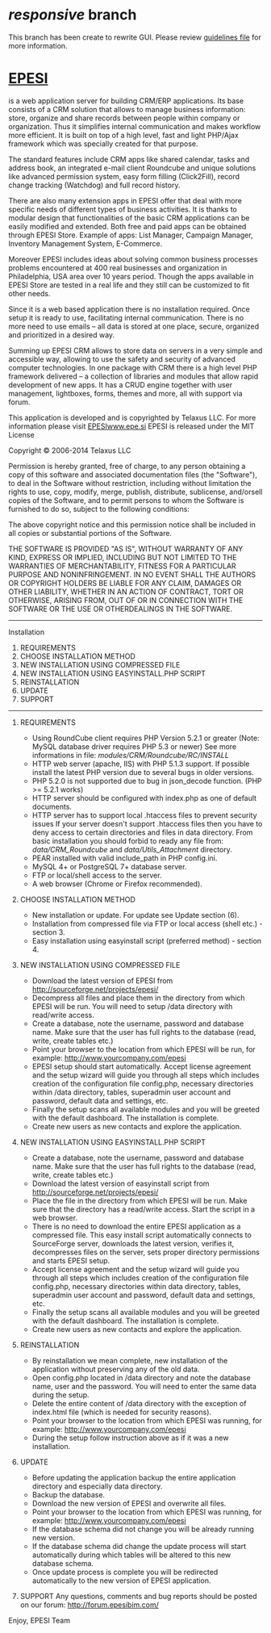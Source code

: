 *responsive* branch
=

This branch has been create to rewrite GUI. Please review [guidelines file](https://github.com/Telaxus/EPESI/blob/responsive/RESPONSIVE_GUIDELINES.md)
for more information.


<a href="epe.si">EPESI</a>
=

is a web application server for building CRM/ERP applications. Its base consists of a CRM solution that allows to manage business information: store, organize and share records between people within company or organization. Thus it simplifies internal communication and makes workflow more efficient. It is built on top of a high level, fast and light PHP/Ajax framework which was specially created for that purpose.

The standard features include CRM apps like shared calendar, tasks and address book, an integrated e-mail client Roundcube and unique solutions like advanced permission system, easy form filling (Click2Fill), record change tracking (Watchdog) and full record history.

There are also many extension apps in EPESI offer that deal with more specific needs of different types of business activities. It is thanks to modular design that functionalities of the basic CRM applications can be easily modified and extended. Both free and paid apps can be obtained through EPESI Store. Example of apps: List Manager, Campaign Manager, Inventory Management System, E-Commerce.

Moreover EPESI includes ideas about solving common business processes problems encountered at 400 real businesses and organization in Philadelphia, USA area over 10 years period. Though the apps available in EPESI Store are tested in a real life and they still can be customized to fit other needs.

Since it is a web based application there is no installation required. Once setup it is ready to use, facilitating internal communication. There is no more need to use emails – all data is stored at one place, secure, organized and prioritized in a desired way.

Summing up EPESI CRM allows to store data on servers in a very simple and accessible way, allowing to use the safety and security of advanced computer technologies. In one package with CRM there is a high level PHP framework delivered – a collection of libraries and modules that allow rapid development of new apps. It has a CRUD engine together with user management, lightboxes, forms, themes and more, all with support via forum.

This application is developed and is copyrighted by Telaxus LLC.
For more information please visit <a href="epe.si">EPESIwww.epe.si</a>
EPESI is released under the MIT License

Copyright © 2006-2014 Telaxus LLC

Permission is hereby granted, free of charge, to any person obtaining a copy of this software and associated documentation files (the "Software"), to deal in the Software without restriction, including without limitation the rights to use, copy, modify, merge, publish, distribute, sublicense, and/orsell copies of the Software, and to permit persons to whom the Software is furnished to do so, subject to the following conditions:

The above copyright notice and this permission notice shall be included in all copies or substantial portions of the Software.

THE SOFTWARE IS PROVIDED "AS IS", WITHOUT WARRANTY OF ANY KIND, EXPRESS OR IMPLIED, INCLUDING BUT NOT LIMITED TO THE WARRANTIES OF MERCHANTABILITY, FITNESS FOR A PARTICULAR PURPOSE AND NONINFRINGEMENT. IN NO EVENT SHALL THE AUTHORS OR COPYRIGHT HOLDERS BE LIABLE FOR ANY CLAIM, DAMAGES OR OTHER LIABILITY, WHETHER IN AN ACTION OF CONTRACT, TORT OR OTHERWISE, ARISING FROM, OUT OF OR IN CONNECTION WITH THE SOFTWARE OR THE USE OR OTHERDEALINGS IN THE SOFTWARE.

---

Installation

1. REQUIREMENTS
2. CHOOSE INSTALLATION METHOD
3. NEW INSTALLATION USING COMPRESSED FILE
4. NEW INSTALLATION USING EASYINSTALL.PHP SCRIPT
5. REINSTALLATION
6. UPDATE
7. SUPPORT

--- 

1. REQUIREMENTS
    - Using RoundCube client requires PHP Version 5.2.1 or greater (Note: MySQL database driver requires PHP 5.3 or newer)
        See more informations in file: *modules/CRM/Roundcube/RC/INSTALL*
    - HTTP web server (apache, IIS) with PHP 5.1.3 support. If possible install the latest PHP version due to several bugs in older versions.
    - PHP 5.2.0 is not supported due to bug in json_decode function. (PHP >= 5.2.1 works)
    - HTTP server should be configured with index.php as one of default documents.
    - HTTP server has to support local .htaccess files to prevent security issues
        If your server doesn't support .htaccess files then you have to deny access to certain directories
        and files in data directory. From basic installation you should forbid to ready any file from:
        *data/CRM_Roundcube* and *data/Utils_Attachment* directory.
    - PEAR installed with valid include_path in PHP config.ini.
    - MySQL 4+ or PostgreSQL 7+ database server.
    - FTP or local/shell access to the server.
    - A web browser (Chrome or Firefox recommended).

2. CHOOSE INSTALLATION METHOD
    - New installation or update. For update see Update section (6).
    - Installation from compressed file via FTP or local access (shell etc.) - section 3.
    - Easy installation using easyinstall script (preferred method) - section 4.

3. NEW INSTALLATION USING COMPRESSED FILE
    - Download the latest version of EPESI from http://sourceforge.net/projects/epesi/
    - Decompress all files and place them in the directory from which EPESI will be run. You will need to setup /data directory with read/write access.
    - Create a database, note the username, password and database name. Make sure that the user has full rights to the database (read, write, create tables etc.)
    - Point your browser to the location from which EPESI will be run, for example: http://www.yourcompany.com/epesi
    - EPESI setup should start automatically. Accept license agreement and the setup wizard will guide you through all steps which includes creation of the configuration file config.php, necessary directories within /data directory, tables, superadmin user account and password, default data and settings, etc.
    - Finally the setup scans all available modules and you will be greeted with the default dashboard. The installation is complete.
    - Create new users as new contacts and explore the application.
 
4. NEW INSTALLATION USING EASYINSTALL.PHP SCRIPT
    - Create a database, note the username, password and database name. Make sure that the user has full rights to the database (read, write, create tables etc.)
    - Download the latest version of easyinstall script from http://sourceforge.net/projects/epesi/
    - Place the file in the directory from which EPESI will be run. Make sure that the directory has a read/write access. Start the script in a web browser.
    - There is no need to download the entire EPESI application as a compressed file. This easy install script automatically connects to SourceForge server, downloads the latest version, verifies it, decompresses files on the server, sets proper directory permissions and starts EPESI setup.
    - Accept license agreement and the setup wizard will guide you through all steps which includes creation of the configuration file config.php, necessary directories within data directory, tables, superadmin user account and password, default data and settings, etc.
    - Finally the setup scans all available modules and you will be greeted with the default dashboard. The installation is complete.
    - Create new users as new contacts and explore the application.

5. REINSTALLATION
    - By reinstallation we mean complete, new installation of the application without preserving any of the old data. 
    - Open config.php located in /data directory and note the database name, user and the password. You will need to enter the same data during the setup.
    - Delete the entire content of /data directory with the exception of index.html file (which is needed for security reasons).
    - Point your browser to the location from which EPESI was running, for example: http://www.yourcompany.com/epesi
    - During the setup follow instruction above as if it was a new installation.

6. UPDATE
    - Before updating the application backup the entire application directory and especially data directory.
    - Backup the database.
    - Download the new version of EPESI and overwrite all files.
    - Point your browser to the location from which EPESI was running, for example: http://www.yourcompany.com/epesi
    - If the database schema did not change you will be already running new version.
    - If the database schema did change the update process will start automatically during which tables will be altered to this new database schema.
    - Once update process is complete you will be redirected automatically to the new version of EPESI application.

7. SUPPORT
    Any questions, comments and bug reports should be posted on our forum: http://forum.epesibim.com/

Enjoy,
EPESI Team
